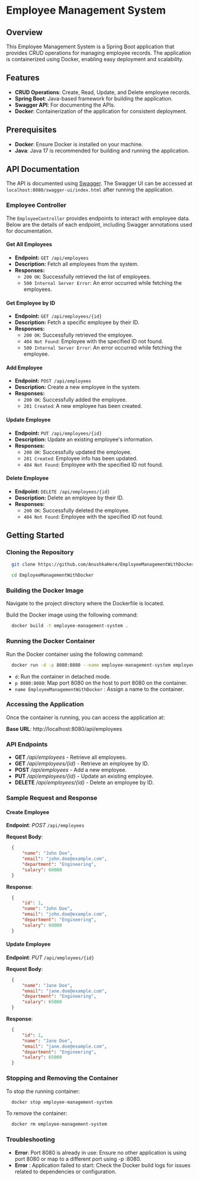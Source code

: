 # Employee Management System

## Overview

This Employee Management System is a Spring Boot application that provides CRUD operations for managing employee records. The application is containerized using Docker, enabling easy deployment and scalability.

## Features

- **CRUD Operations**: Create, Read, Update, and Delete employee records.
- **Spring Boot**: Java-based framework for building the application.
- **Swagger API**: For documenting the APIs.
- **Docker**: Containerization of the application for consistent deployment.

## Prerequisites

- **Docker**: Ensure Docker is installed on your machine.
- **Java**: Java 17 is recommended for building and running the application.

## API Documentation

The API is documented using [Swagger](https://swagger.io/). The Swagger UI can be accessed at `localhost:8080/swagger-ui/index.html` after running the application.

### Employee Controller

The `EmployeeController` provides endpoints to interact with employee data. Below are the details of each endpoint, including Swagger annotations used for documentation.

#### Get All Employees

- **Endpoint:** `GET /api/employees`
- **Description:** Fetch all employees from the system.
- **Responses:**
  - `200 OK`: Successfully retrieved the list of employees.
  - `500 Internal Server Error`: An error occurred while fetching the employees.

#### Get Employee by ID

- **Endpoint:** `GET /api/employees/{id}`
- **Description:** Fetch a specific employee by their ID.
- **Responses:**
  - `200 OK`: Successfully retrieved the employee.
  - `404 Not Found`: Employee with the specified ID not found.
  - `500 Internal Server Error`: An error occurred while fetching the employee.

#### Add Employee

- **Endpoint:** `POST /api/employees`
- **Description:** Create a new employee in the system.
- **Responses:**
  - `200 OK`: Successfully added the employee.
  - `201 Created`: A new employee has been created.

#### Update Employee

- **Endpoint:** `PUT /api/employees/{id}`
- **Description:** Update an existing employee's information.
- **Responses:**
  - `200 OK`: Successfully updated the employee.
  - `201 Created`: Employee info has been updated.
  - `404 Not Found`: Employee with the specified ID not found.

#### Delete Employee

- **Endpoint:** `DELETE /api/employees/{id}`
- **Description:** Delete an employee by their ID.
- **Responses:**
  - `200 OK`: Successfully deleted the employee.
  - `404 Not Found`: Employee with the specified ID not found.

## Getting Started

### Cloning the Repository

```bash
  git clone https://github.com/AnushkaHere/EmployeeManagementWithDocker.git
```
```bash
  cd EmployeeManagementWithDocker
```
### Building the Docker Image
Navigate to the project directory where the Dockerfile is located.

Build the Docker image using the following command:

```bash
  docker build -t employee-management-system .
```

### Running the Docker Container
Run the Docker container using the following command:

```bash
  docker run -d -p 8080:8080 --name employee-management-system employee-management-system
```
- `d`: Run the container in detached mode.
- `p 8080:8080`: Map port 8080 on the host to port 8080 on the container.
- `name EmployeeManagementWithDocker` : Assign a name to the container.

### Accessing the Application
Once the container is running, you can access the application at:

**Base URL**: http://localhost:8080/api/employees

### API Endpoints
- **GET** */api/employees* - Retrieve all employees.
- **GET** */api/employees/{id}* - Retrieve an employee by ID.
- **POST** */api/employees* - Add a new employee.
- **PUT** */api/employees/{id}* - Update an existing employee.
- **DELETE** */api/employees/{id}* - Delete an employee by ID.

### Sample Request and Response

#### Create Employee
**Endpoint**: *POST* `/api/employees`

**Request Body**:

```json
  {
      "name": "John Doe",
      "email": "john.doe@example.com",
      "department": "Engineering",
      "salary": 60000
  }
```
**Response**:

```json
  {
      "id": 1,
      "name": "John Doe",
      "email": "john.doe@example.com",
      "department": "Engineering",
      "salary": 60000
  }
```

#### Update Employee
**Endpoint**: *PUT* `/api/employees/{id}`

**Request Body**:

```json
  {
      "name": "Jane Doe",
      "email": "jane.doe@example.com",
      "department": "Engineering",
      "salary": 65000
  }
```
**Response**:

```json
  {
      "id": 1,
      "name": "Jane Doe",
      "email": "jane.doe@example.com",
      "department": "Engineering",
      "salary": 65000
  }
```

### Stopping and Removing the Container
To stop the running container:

```bash
  docker stop employee-management-system
```

To remove the container:

```bash
  docker rm employee-management-system
```

### Troubleshooting
- **Error**: Port 8080 is already in use: Ensure no other application is using port 8080 or map to a different port using -p <host-port>:8080.
- **Error** : Application failed to start: Check the Docker build logs for issues related to dependencies or configuration.
